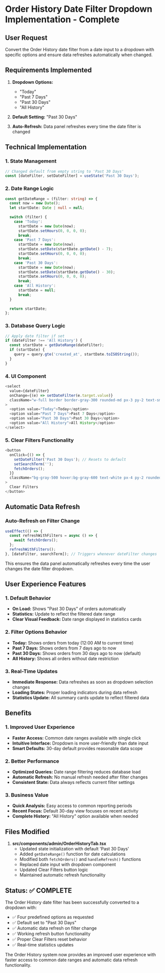 # Order History Date Filter Dropdown Implementation - Complete

## User Request
Convert the Order History date filter from a date input to a dropdown with specific options and ensure data refreshes automatically when changed.

## Requirements Implemented
1. **Dropdown Options:**
   - "Today"
   - "Past 7 Days" 
   - "Past 30 Days"
   - "All History"

2. **Default Setting:** "Past 30 Days"

3. **Auto-Refresh:** Data panel refreshes every time the date filter is changed

## Technical Implementation

### 1. State Management
```typescript
// Changed default from empty string to 'Past 30 Days'
const [dateFilter, setDateFilter] = useState('Past 30 Days');
```

### 2. Date Range Logic
```typescript
const getDateRange = (filter: string) => {
  const now = new Date();
  let startDate: Date | null = null;
  
  switch (filter) {
    case 'Today':
      startDate = new Date(now);
      startDate.setHours(0, 0, 0, 0);
      break;
    case 'Past 7 Days':
      startDate = new Date(now);
      startDate.setDate(startDate.getDate() - 7);
      startDate.setHours(0, 0, 0, 0);
      break;
    case 'Past 30 Days':
      startDate = new Date(now);
      startDate.setDate(startDate.getDate() - 30);
      startDate.setHours(0, 0, 0, 0);
      break;
    case 'All History':
      startDate = null;
      break;
  }
  
  return startDate;
};
```

### 3. Database Query Logic
```typescript
// Apply date filter if set
if (dateFilter !== 'All History') {
  const startDate = getDateRange(dateFilter);
  if (startDate) {
    query = query.gte('created_at', startDate.toISOString());
  }
}
```

### 4. UI Component
```typescript
<select
  value={dateFilter}
  onChange={(e) => setDateFilter(e.target.value)}
  className="w-full border border-gray-300 rounded-md px-3 py-2 text-sm"
>
  <option value="Today">Today</option>
  <option value="Past 7 Days">Past 7 Days</option>
  <option value="Past 30 Days">Past 30 Days</option>
  <option value="All History">All History</option>
</select>
```

### 5. Clear Filters Functionality
```typescript
<button
  onClick={() => {
    setDateFilter('Past 30 Days'); // Resets to default
    setSearchTerm('');
    fetchOrders();
  }}
  className="bg-gray-500 hover:bg-gray-600 text-white px-4 py-2 rounded-md text-sm font-medium"
>
  Clear Filters
</button>
```

## Automatic Data Refresh

### Auto-Refresh on Filter Change
```typescript
useEffect(() => {
  const refreshWithFilters = async () => {
    await fetchOrders();
  };
  refreshWithFilters();
}, [dateFilter, searchTerm]); // Triggers whenever dateFilter changes
```

This ensures the data panel automatically refreshes every time the user changes the date filter dropdown.

## User Experience Features

### 1. Default Behavior
- **On Load:** Shows "Past 30 Days" of orders automatically
- **Statistics:** Update to reflect the filtered date range
- **Clear Visual Feedback:** Date range displayed in statistics cards

### 2. Filter Options Behavior
- **Today:** Shows orders from today (12:00 AM to current time)
- **Past 7 Days:** Shows orders from 7 days ago to now
- **Past 30 Days:** Shows orders from 30 days ago to now (default)
- **All History:** Shows all orders without date restriction

### 3. Real-Time Updates
- **Immediate Response:** Data refreshes as soon as dropdown selection changes
- **Loading States:** Proper loading indicators during data refresh
- **Statistics Update:** All summary cards update to reflect filtered data

## Benefits

### 1. Improved User Experience
- **Faster Access:** Common date ranges available with single click
- **Intuitive Interface:** Dropdown is more user-friendly than date input
- **Smart Defaults:** 30-day default provides reasonable data scope

### 2. Better Performance
- **Optimized Queries:** Date range filtering reduces database load
- **Automatic Refresh:** No manual refresh needed after filter changes
- **Consistent State:** Data always reflects current filter settings

### 3. Business Value
- **Quick Analysis:** Easy access to common reporting periods
- **Recent Focus:** Default 30-day view focuses on recent activity
- **Complete History:** "All History" option available when needed

## Files Modified

1. **src/components/admin/OrderHistoryTab.tsx**
   - Updated state initialization with default 'Past 30 Days'
   - Added `getDateRange()` function for date calculations
   - Modified both `fetchOrders()` and `handleRefresh()` functions
   - Replaced date input with dropdown component
   - Updated Clear Filters button logic
   - Maintained automatic refresh functionality

## Status: ✅ COMPLETE

The Order History date filter has been successfully converted to a dropdown with:
- ✅ Four predefined options as requested
- ✅ Default set to "Past 30 Days"  
- ✅ Automatic data refresh on filter change
- ✅ Working refresh button functionality
- ✅ Proper Clear Filters reset behavior
- ✅ Real-time statistics updates

The Order History system now provides an improved user experience with faster access to common date ranges and automatic data refresh functionality.
